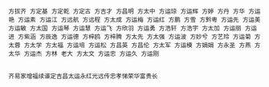 <style>
.tagcloud-container {
    position: relative;
}
.tagcloud-container1 {
    display: flex;
    justify-content: center;
    align-items: center;
}

</style>
<div class="tagcloud-container1">
<div class="tagcloud-container">

``` tagcloud line width=320 height=320 textColour=#fff
方拔齐 方定基 方定乾 方定古 方吉才 方昌明 方太中 方运琼 方运辉 方婷 方丹 方华 方运艳 方运素 方运江 方远航 方远程 方太成 方运梅 方运红 方鹏 方雪 方黔粤 方运先 方运美 方运敏 方太国 方运琴 方运慧 方运飞 方欣羽 方运勇 方浩轩 方浩宇 方太加 方运丽 方运进 方紫涵 方辰逸 方运德 方梓鸥 方梓腾 方太先 方太强 方运波 方妙兮 方艺玲 方运菊 方太蓉 方太学 方太福 方运培 方运松 方昌英 方昌伦 方太军 方运模 方娟娟 方永圣 方燕 方太华 方运杰 方林 老大 方太文 方运忠 方运久 方运刚
```

``` rotateWord className=mycontainer width=320 height=200 marginTop=300 horizontalRadius=150

齐易家增福续谱定吉昌太运永红光远传忠孝悌荣华富贵长

```

<div>
<div>

